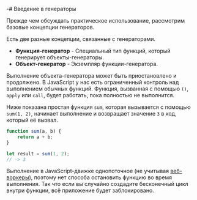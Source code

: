 -# Введение в генераторы

Прежде чем обсуждать практическое использование, рассмотрим базовые концепции генераторов.

Есть две разные концепции, связанные с генераторами.

* **Функция-генератор** - Специальный тип функций, который генерирует объекты-генераторы.
* **Объект-генератор** - Экземпляр функции-генератора.

Выполнение объекта-генератора может быть приостановлено и продолжено. В JavaScript у нас есть ограниченный контроль над выполнением обычных функций. Функция, вызванная с помощью `()`, `apply` или `call`, будет работать, пока полностью не выполнится. 

Ниже показана простая функция `sum`, которая вызывается с помощью `sum(1, 2)`, начинает выполнение и возвращает значение `3` в код, который её вызвал.

```js
function sum(a, b) {
    return a + b;
}

let result = sum(1, 2);
// -> 3
```

Выполнение в JavaScript-движке однопоточное (не учитывая [веб-воркеры](https://en.wikipedia.org/wiki/Web_worker)), поэтому нет способа остановить функцию во время выполнения. Так что если вы случайно создадите бесконечный цикл внутри функции, всё приложение будет заблокировано.
